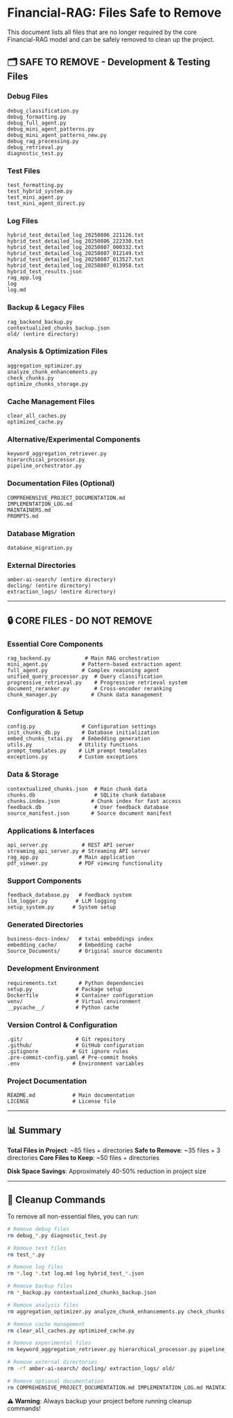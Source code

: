 # Financial-RAG: Files Safe to Remove

This document lists all files that are no longer required by the core Financial-RAG model and can be safely removed to clean up the project.

## 🗂️ **SAFE TO REMOVE - Development & Testing Files**

### **Debug Files**
```
debug_classification.py
debug_formatting.py  
debug_full_agent.py
debug_mini_agent_patterns.py
debug_mini_agent_patterns_new.py
debug_rag_processing.py
debug_retrieval.py
diagnostic_test.py
```

### **Test Files**
```
test_formatting.py
test_hybrid_system.py
test_mini_agent.py
test_mini_agent_direct.py
```

### **Log Files**
```
hybrid_test_detailed_log_20250806_221126.txt
hybrid_test_detailed_log_20250806_222330.txt
hybrid_test_detailed_log_20250807_000332.txt
hybrid_test_detailed_log_20250807_012149.txt
hybrid_test_detailed_log_20250807_013527.txt
hybrid_test_detailed_log_20250807_013958.txt
hybrid_test_results.json
rag_app.log
log
log.md
```

### **Backup & Legacy Files**
```
rag_backend_backup.py
contextualized_chunks_backup.json
old/ (entire directory)
```

### **Analysis & Optimization Files**
```
aggregation_optimizer.py
analyze_chunk_enhancements.py
check_chunks.py
optimize_chunks_storage.py
```

### **Cache Management Files**
```
clear_all_caches.py
optimized_cache.py
```

### **Alternative/Experimental Components**
```
keyword_aggregation_retriever.py
hierarchical_processor.py
pipeline_orchestrator.py
```

### **Documentation Files (Optional)**
```
COMPREHENSIVE_PROJECT_DOCUMENTATION.md
IMPLEMENTATION_LOG.md
MAINTAINERS.md
PROMPTS.md
```

### **Database Migration**
```
database_migration.py
```

### **External Directories**
```
amber-ai-search/ (entire directory)
docling/ (entire directory)
extraction_logs/ (entire directory)
```

---

## 🔒 **CORE FILES - DO NOT REMOVE**

### **Essential Core Components**
```
rag_backend.py           # Main RAG orchestration
mini_agent.py           # Pattern-based extraction agent
full_agent.py           # Complex reasoning agent
unified_query_processor.py  # Query classification
progressive_retrieval.py    # Progressive retrieval system
document_reranker.py        # Cross-encoder reranking
chunk_manager.py           # Chunk data management
```

### **Configuration & Setup**
```
config.py               # Configuration settings
init_chunks_db.py       # Database initialization
embed_chunks_txtai.py   # Embedding generation
utils.py               # Utility functions
prompt_templates.py    # LLM prompt templates
exceptions.py          # Custom exceptions
```

### **Data & Storage**
```
contextualized_chunks.json  # Main chunk data
chunks.db                   # SQLite chunk database
chunks.index.json          # Chunk index for fast access
feedback.db                 # User feedback database
source_manifest.json       # Source document manifest
```

### **Applications & Interfaces**
```
api_server.py           # REST API server
streaming_api_server.py # Streaming API server
rag_app.py             # Main application
pdf_viewer.py          # PDF viewing functionality
```

### **Support Components**
```
feedback_database.py   # Feedback system
llm_logger.py         # LLM logging
setup_system.py      # System setup
```

### **Generated Directories**
```
business-docs-index/   # txtai embeddings index
embedding_cache/       # Embedding cache
Source_Documents/      # Original source documents
```

### **Development Environment**
```
requirements.txt       # Python dependencies
setup.py              # Package setup
Dockerfile            # Container configuration
venv/                 # Virtual environment
__pycache__/          # Python cache
```

### **Version Control & Configuration**
```
.git/                 # Git repository
.github/              # GitHub configuration
.gitignore           # Git ignore rules
.pre-commit-config.yaml # Pre-commit hooks
.env                 # Environment variables
```

### **Project Documentation**
```
README.md            # Main documentation
LICENSE              # License file
```

---

## 📊 **Summary**

**Total Files in Project**: ~85 files + directories
**Safe to Remove**: ~35 files + 3 directories
**Core Files to Keep**: ~50 files + directories

**Disk Space Savings**: Approximately 40-50% reduction in project size

---

## 🚀 **Cleanup Commands**

To remove all non-essential files, you can run:

```bash
# Remove debug files
rm debug_*.py diagnostic_test.py

# Remove test files  
rm test_*.py

# Remove log files
rm *.log *.txt log.md log hybrid_test_*.json

# Remove backup files
rm *_backup.py contextualized_chunks_backup.json

# Remove analysis files
rm aggregation_optimizer.py analyze_chunk_enhancements.py check_chunks.py optimize_chunks_storage.py

# Remove cache management
rm clear_all_caches.py optimized_cache.py

# Remove experimental files
rm keyword_aggregation_retriever.py hierarchical_processor.py pipeline_orchestrator.py database_migration.py

# Remove external directories
rm -rf amber-ai-search/ docling/ extraction_logs/ old/

# Remove optional documentation
rm COMPREHENSIVE_PROJECT_DOCUMENTATION.md IMPLEMENTATION_LOG.md MAINTAINERS.md PROMPTS.md
```

**⚠️ Warning**: Always backup your project before running cleanup commands!
